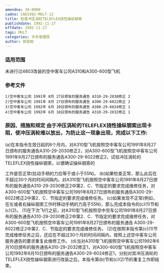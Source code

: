 ```yaml
---
amendno: 39-0900
cadno: CAD1992-MULT-12
title: 检查冲压涡轮TELEFLEX挠性操纵钢索
publishdate: 1992-11-27
effdate: 1992-11-27
tags: MULT
categories: 华东管理局
author: 郭奕柏
---
```


### 适用范围 
未进行过4803改装的空中客车公司A310和A300-600型飞机

<!--more-->
### 参考文件
    1)空中客车公司 1991年 8月 27日颁发的服务通告 A310-29-2030修正 2 
    2)空中客车公司 1991年 8月 27日颁布的服务通告 A300-29-6022修正 2 
    3)空中客车公司 1992年 6月 10日颁布的服务通告 A300-29-6024修正 1 
    4)空中客车公司 1992年 6月 10日颁布的服务通告 A310-29-2032修正 1 

### 原因、措施和规定 由于冲压涡轮的TELEFLEX挠性操纵钢索出现卡阻，使冲压涡轮难以放出，为防止这一现象出现，完成以下工作: 
(a)在本指令生效日起的6个月内，对A310型飞机按照空中客车公司1991年8月27日颁布的服务通告A310-29-2030修正2，对A300-600型飞机按照空中客车公司1991年8月27日颁布的服务通告A300-29-6022修正2，试验冲压涡轮的TELEFLEX挠性操纵钢索，以便确证操纵钢索的

       
工作是否正常(拉动手柄的力应等于或小于55N)。 
(b)如果检查正常，那么此后在不超过30个月的时间间隔内，对A310型飞机按照空中客车公司1991年8月27日颁布的服务通告A310-29-2030修正2中第2．C．节指定的要求完成维修任务，对A300-600型飞机按照空中客车公司1991年8月27日颁布的服务通告A300-29-6022修正2中第2．C．节指定的要求完成维修任务。 
    (c)如果发现不正常(例如，在左或者右操纵钢索工作时移动手柄的力高于55N)，那么完成本指令的(c)(1)节和(c)(2)。
 (1)在下次飞行之前，对A310型飞机按照空中空车公司1991年8月27日颁布的服务通告A310-29-2030修正2中第2．C．节指定的要求完成维修任务，对A300-600型飞机按照空中客车公司1991年8月27日颁布的服务通告 A300-29-6022修正2中第2．C．节指定的要求完成维修任务。 
      (2)在按照本指令第(c)(1)节完成维修任务之后，还应在不超过30个月的时间间隔内，按照上述空中客车公司服务通告的要求重复此维修工作。 
(d)当对A310型飞机按照空中客车公司1992年6月10日颁布的服务通告A310-29-2032修正1，对A300-600型飞机按照空中客车公司1992年6月10日颁布的服务通告A300-29-6024修正1，分别对其冲压涡轮的TELEFLEX挠性操纵钢索进行改装之后，本指令第(b)节和(c)(2)节的重复工作即结束。

